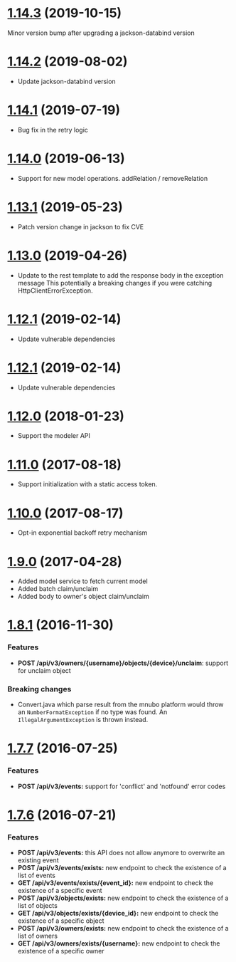 <a name='1.14.3'></a>

# [1.14.3](https://github.com/mnubo/smartobjects-java-client/compare/1.14.2...1.14.3) (2019-10-15)


Minor version bump after upgrading a jackson-databind version
<a name='1.14.2'></a>

# [1.14.2](https://github.com/mnubo/smartobjects-java-client/compare/1.14.1...1.14.2) (2019-08-02)


* Update jackson-databind version
<a name='1.14.1'></a>

# [1.14.1](https://github.com/mnubo/smartobjects-java-client/compare/1.14.0...1.14.1) (2019-07-19)


* Bug fix in the retry logic
<a name='1.14.0'></a>

# [1.14.0](https://github.com/mnubo/smartobjects-java-client/compare/1.13.1...1.14.0) (2019-06-13)


* Support for new model operations. addRelation / removeRelation
<a name='1.13.1'></a>

# [1.13.1](https://github.com/mnubo/smartobjects-java-client/compare/1.13.0...1.13.1) (2019-05-23)


* Patch version change in jackson to fix CVE
<a name='1.13.0'></a>

# [1.13.0](https://github.com/mnubo/smartobjects-java-client/compare/1.12.1...1.13.0) (2019-04-26)


* Update to the rest template to add the response body in the exception message
This potentially a breaking changes if you were catching HttpClientErrorException.
<a name='1.12.1'></a>

# [1.12.1](https://github.com/mnubo/smartobjects-java-client/compare/1.12.0...1.12.1) (2019-02-14)


* Update vulnerable dependencies
<a name='1.12.1'></a>

# [1.12.1](https://github.com/mnubo/smartobjects-java-client/compare/1.12.0...1.12.1) (2019-02-14)


* Update vulnerable dependencies
<a name='1.12.0'></a>

# [1.12.0](https://github.com/mnubo/smartobjects-java-client/compare/1.11.0...1.12.0) (2018-01-23)


* Support the modeler API
<a name='1.11.0'></a>

# [1.11.0](https://github.com/mnubo/smartobjects-java-client/compare/1.10.0...1.11.0) (2017-08-18)


* Support initialization with a static access token.
<a name='1.10.0'></a>

# [1.10.0](https://github.com/mnubo/smartobjects-java-client/compare/1.9.0...1.10.0) (2017-08-17)


* Opt-in exponential backoff retry mechanism
<a name='1.9.0'></a>

# [1.9.0](https://github.com/mnubo/smartobjects-java-client/compare/1.8.1...1.9.0) (2017-04-28)


- Added model service to fetch current model
- Added batch claim/unclaim
- Added body to owner's object claim/unclaim
<a name='1.8.1'></a>

# [1.8.1](https://github.com/mnubo/smartobjects-java-client/compare/1.7.7...1.8.1) (2016-11-30)


### Features

* **POST /api/v3/owners/{username}/objects/{device}/unclaim**: support for unclaim object

### Breaking changes

* Convert.java which parse result from the mnubo platform would throw an `NumberFormatException` if no type was found. An `IllegalArgumentException` is thrown instead.
<a name="1.7.7"></a>

# [1.7.7](https://github.com/mnubo/mnubo-java-sdk/compare/v1.7.6...v1.7.7) (2016-07-25)

### Features

* **POST /api/v3/events:** support for 'conflict' and 'notfound' error codes

<a name="1.7.6"></a>

# [1.7.6](https://github.com/mnubo/mnubo-java-sdk/compare/v1.7.5...v1.7.6) (2016-07-21)

### Features

* **POST /api/v3/events:** this API does not allow anymore to overwrite an existing event
* **POST /api/v3/events/exists:** new endpoint to check the existence of a list of events
* **GET /api/v3/events/exists/{event_id}:** new endpoint to check the existence of a specific event
* **POST /api/v3/objects/exists:** new endpoint to check the existence of a list of objects
* **GET /api/v3/objects/exists/{device_id}:** new endpoint to check the existence of a specific object
* **POST /api/v3/owners/exists:** new endpoint to check the existence of a list of owners
* **GET /api/v3/owners/exists/{username}:** new endpoint to check the existence of a specific owner

